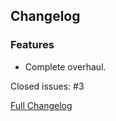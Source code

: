 ## Changelog

### Features

- Complete overhaul.

Closed issues: #3

[Full Changelog](https://github.com/JamCoreModding/OffhandOverhaul/compare/1.2.0...2.0.0)